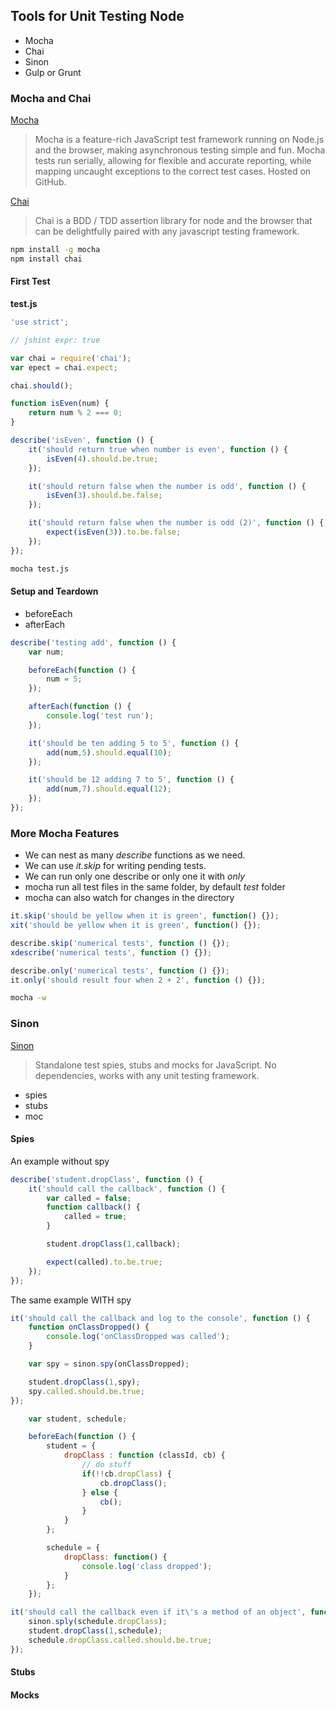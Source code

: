 ## Tools for Unit Testing Node

* Mocha
* Chai
* Sinon
* Gulp or Grunt

### Mocha and Chai

[Mocha](https://mochajs.org/)

>Mocha is a feature-rich JavaScript test framework running on Node.js and the browser, making asynchronous testing simple and fun. Mocha tests run serially, allowing for flexible and accurate reporting, while mapping uncaught exceptions to the correct test cases. Hosted on GitHub.

[Chai](http://chaijs.com/)

> Chai is a BDD / TDD assertion library for node and the browser that can be delightfully paired with any javascript testing framework.

```bash
npm install -g mocha
npm install chai
```

#### First Test

**test.js**

```javascript
'use strict';

// jshint expr: true

var chai = require('chai');
var epect = chai.expect;

chai.should();

function isEven(num) {
	return num % 2 === 0;
}

describe('isEven', function () {
	it('should return true when number is even', function () {
		isEven(4).should.be.true;
	});

	it('should return false when the number is odd', function () {
		isEven(3).should.be.false;
	});

	it('should return false when the number is odd (2)', function () {
		expect(isEven(3)).to.be.false;
	});
});
```

```bash
mocha test.js
```

#### Setup and Teardown

* beforeEach
* afterEach

```javascript
describe('testing add', function () {
	var num;

	beforeEach(function () {
		num = 5;
	});

	afterEach(function () {
		console.log('test run');
	});

	it('should be ten adding 5 to 5', function () {
		add(num,5).should.equal(10);
	});

	it('should be 12 adding 7 to 5', function () {
		add(num,7).should.equal(12);
	});
});
```

### More Mocha Features

* We can nest as many *describe* functions as we need.
* We can use *it.skip* for writing pending tests.
* We can run only one describe or only one it with *only*
* mocha run all test files in the same folder, by default *test* folder
* mocha can also watch for changes in the directory

```javascript
it.skip('should be yellow when it is green', function() {});
xit('should be yellow when it is green', function() {});
```

```javascript
describe.skip('numerical tests', function () {});
xdescribe('numerical tests', function () {});
```

```javascript
describe.only('numerical tests', function () {});
it.only('should result four when 2 + 2', function () {});
```

```bash
mocha -w
```

### Sinon

[Sinon](http://sinonjs.org/)

> Standalone test spies, stubs and mocks for JavaScript. No dependencies, works with any unit testing framework.

* spies
* stubs
* moc

#### Spies

An example without spy

```javascript
describe('student.dropClass', function () {
	it('should call the callback', function () {
		var called = false;
		function callback() {
			called = true;
		}

		student.dropClass(1,callback);

		expect(called).to.be.true;
	});
});
```

The same example WITH spy

```javascript
it('should call the callback and log to the console', function () {
	function onClassDropped() {
		console.log('onClassDropped was called');
	}

	var spy = sinon.spy(onClassDropped);

	student.dropClass(1,spy);
	spy.called.should.be.true;
});
```

```javascript
	var student, schedule;

	beforeEach(function () {
		student = {
			dropClass : function (classId, cb) {
				// do stuff
				if(!!cb.dropClass) {
					cb.dropClass();
				} else {
					cb();
				}
			}
		};

		schedule = {
			dropClass: function() {
				console.log('class dropped');
			}
		};
	});

it('should call the callback even if it\'s a method of an object', function () {
	sinon.sply(schedule.dropClass);
	student.dropClass(1,schedule);
	schedule.dropClass.called.should.be.true;
});
```

#### Stubs

#### Mocks

